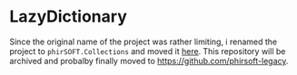 # LazyDictionary

Since the original name of the project was rather limiting, i renamed the project to `phirSOFT.Collections` and moved it [here](https://github.com/phirSOFT/phirSOFT.Collections). This repository will be archived and probalby finally moved to https://github.com/phirsoft-legacy.
